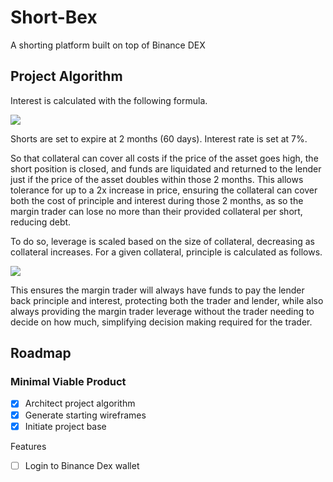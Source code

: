 # Short-Bex
A shorting platform built on top of Binance DEX

## Project Algorithm

Interest is calculated with the following formula.

<img src="https://latex.codecogs.com/gif.latex?A%20%3D%20P%20%281&plus;rt%29" />

Shorts are set to expire at 2 months (60 days). Interest rate is set at 7%.

So that collateral can cover all costs if the price of the asset goes high, the short position is closed, and funds are liquidated and returned to the lender just if the price of the asset doubles within those 2 months. This allows tolerance for up to a 2x increase in price, ensuring the collateral can cover both the cost of principle and interest during those 2 months, as so the margin trader can lose no more than their provided collateral per short, reducing debt.

To do so, leverage is scaled based on the size of collateral, decreasing as collateral increases. For a given collateral, principle is calculated as follows. 

<img src="https://latex.codecogs.com/gif.latex?principle%20%3D%200.494312*%20%282%5Ccdot%20collateral%20&plus;%201%29" />

This ensures the margin trader will always have funds to pay the lender back principle and interest, protecting both the trader and lender, while also always providing the margin trader leverage without the trader needing to decide on how much, simplifying decision making required for the trader. 

## Roadmap

### Minimal Viable Product

- [x] Architect project algorithm
- [x] Generate starting wireframes
- [x] Initiate project base

Features
- [ ] Login to Binance Dex wallet

